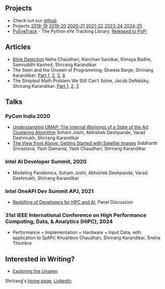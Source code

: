 <!-- 
<img src="images/logo.jpeg" alt = "AlgoAsylum" width="50%" text-align:center />
A few links to get you started:
-->



## Projects
- Check out our [github](https://github.com/algoasylum)
- Projects [2018-19](projects2018-19.md) [2019-20](projects2019-20.md) [2020-21](projects2020-21.md) [2021-22](projects2021-22.md) [2023-24](projects2023-24.md) [2024-25](projects2024-25.md)
- [PyEyeTrack](https://pyeyetrack.algoasylum.com/) - The Python eYe Tracking Library. [Released to PyPi](https://pypi.org/project/PyEyeTrack/)

## Articles
- [Blink Detection](https://medium.com/algoasylum/blink-detection-using-python-737a88893825) Neha Chaudhari, Kanchan Sarolkar, Kimaya Badhe, Samruddhi Kanhed, Shrirang Karandikar
- The Seen and the Unseen of Programming, Shweta Barge, Shrirang Karandikar: [Part 1](https://medium.com/algoasylum/the-seen-and-the-unseen-7de862e97c4c), [2](https://medium.com/algoasylum/the-seen-and-the-unseen-7de862e97c4c), [3](https://medium.com/algoasylum/the-seen-and-the-unseen-part-3-7165b265dc82), [4](https://medium.com/algoasylum/the-seen-and-the-unseen-7de862e97c4c)
- The Simplest Math Problem We Still Can't Solve, Jacob DeNelsky, Shrirang Karandikar: [Part 1](https://medium.com/algoasylum/the-simplest-math-problem-we-still-cant-solve-part-1-61cd767d33dc), [2](https://medium.com/algoasylum/the-simplest-math-problem-we-still-cant-solve-part-2-e5b1203bc85d), [3](https://medium.com/algoasylum/the-simplest-math-problem-we-still-cant-solve-part-3-1f23d71dcc3c)

## Talks
### PyCon India 2020
- [Understanding UMAP: The Internal Workings of a State of the Art Clustering Algorithm](https://youtu.be/OpZqfGXVB5U) Soham Joshi, Abhishek Deshpande, Varad Deshmukh, Shrirang Karandikar
- [The View from Above: Getting Started with Satellite Images](https://youtu.be/u5Pbiu0X_Cs) Siddharth Srivastava, Yash Damania, Yash Chaudhari, Shrirang Karandikar
### Intel AI Developer Summit, 2020
- Modeling Pandemics, Soham Joshi, Abhishek Deshpande, Varad Deshmukh, Shrirang Karandikar
### Intel OneAPI Dev Summit APJ, 2021
- [Reskilling of Developers for HPC and AI](https://www.oneapi.io/event-sessions/panel-discussion-reskilling-of-developers-for-hpc-ai/), Panel Discussion
### 31st IEEE International Conference on High Performance Computing, Data, & Analytics (HiPC), 2024
- Performance = Implementation + Hardware + Input Data, with application to SpMV; Khushboo Chaudhari, Shrirang Karandikar, Sneha Thombre

## Interested in Writing?
- [Exploring the Unseen](http://exploringtheunseen.github.io/)


Shrirang's [home page](https://shrirang.karandikar.org), [LinkedIn](https://www.linkedin.com/in/shrirang-karandikar-17298a25/)
